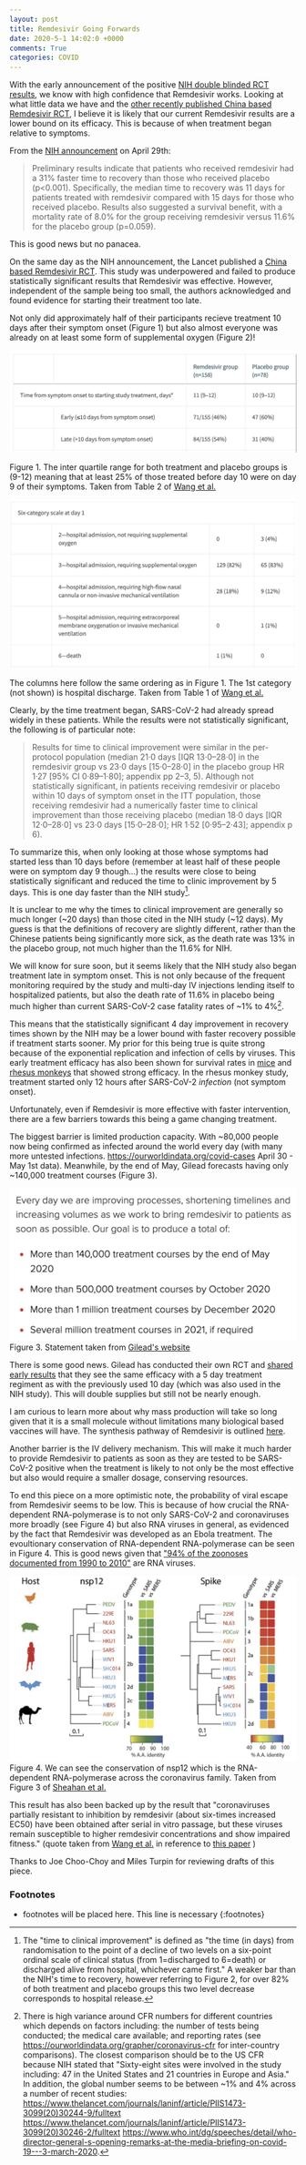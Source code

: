 ```yaml
---
layout: post
title: Remdesivir Going Forwards
date: 2020-5-1 14:02:0 +0000
comments: True
categories: COVID
---
```


With the early announcement of the positive [NIH double blinded RCT results](https://www.niaid.nih.gov/news-events/nih-clinical-trial-shows-remdesivir-accelerates-recovery-advanced-covid-19), we know with high confidence that Remdesivir works. Looking at what little data we have and the [other recently published China based Remdesivir RCT](https://www.thelancet.com/journals/lancet/article/PIIS0140-6736(20)31022-9/fulltext), I believe it is likely that our current Remdesivir results are a lower bound on its efficacy. This is because of when treatment began relative to symptoms.

From the [NIH announcement](https://www.niaid.nih.gov/news-events/nih-clinical-trial-shows-remdesivir-accelerates-recovery-advanced-covid-19) on April 29th: 

> Preliminary results indicate that patients who received remdesivir had a 31% faster time to recovery than those who received placebo (p<0.001). Specifically, the median time to recovery was 11 days for patients treated with remdesivir compared with 15 days for those who received placebo. Results also suggested a survival benefit, with a mortality rate of 8.0% for the group receiving remdesivir versus 11.6% for the placebo group (p=0.059).

This is good news but no panacea.

On the same day as the NIH announcement, the Lancet published a [China based Remdesivir RCT](https://www.thelancet.com/journals/lancet/article/PIIS0140-6736(20)31022-9/fulltext). This study was underpowered and failed to produce statistically significant results that Remdesivir was effective. However, independent of the sample being too small, the authors acknowledged and found evidence for  starting their treatment too late.

Not only did approximately half of their participants recieve treatment 10 days after their symptom onset (Figure 1) but also almost everyone was already on at least some form of supplemental oxygen (Figure 2)!

![Treatment](../images/Remdesivir/Lancet_Treatment_Time.png)

Figure 1. The inter quartile range for both treatment and placebo groups is (9-12) meaning that at least 25% of those treated before day 10 were on day 9 of their symptoms. Taken from Table 2 of [Wang et al.](https://www.thelancet.com/journals/lancet/article/PIIS0140-6736(20)31022-9/fulltext)

![Oxygen](../images/Remdesivir/Lancet_Oxygen.png)

The columns here follow the same ordering as in Figure 1. The 1st category (not shown) is hospital discharge. Taken from Table 1 of [Wang et al.](https://www.thelancet.com/journals/lancet/article/PIIS0140-6736(20)31022-9/fulltext)

Clearly, by the time treatment began, SARS-CoV-2 had already spread widely in these patients. While the results were not statistically significant, the following is of particular note:

> Results for time to clinical improvement were similar in the per-protocol population (median 21·0 days [IQR 13·0–28·0] in the remdesivir group vs 23·0 days [15·0–28·0] in the placebo group HR 1·27 [95% CI 0·89–1·80]; appendix pp 2–3, 5). Although not statistically significant, in patients receiving remdesivir or placebo within 10 days of symptom onset in the ITT population, those receiving remdesivir had a numerically faster time to clinical improvement than those receiving placebo (median 18·0 days [IQR 12·0–28·0] vs 23·0 days [15·0–28·0]; HR 1·52 [0·95–2·43]; appendix p 6).

To summarize this, when only looking at those whose symptoms had started less than 10 days before (remember at least half of these people were on symptom day 9 though...) the results were close to being statistically significant and reduced the time to clinic improvement by 5 days. This is one day faster than the NIH study[^improvement].

It is unclear to me why the times to clinical improvement are generally so much longer (~20 days) than those cited in the NIH study (~12 days). My guess is that the definitions of recovery are slightly different, rather than the Chinese patients being significantly more sick, as the death rate was 13% in the placebo group, not much higher than the 11.6% for NIH.

We will know for sure soon, but it seems likely that the NIH study also began treatment late in symptom onset. This is not only because of the frequent monitoring required by the study and multi-day IV injections lending itself to hospitalized patients, but also the death rate of 11.6% in placebo being much higher than current SARS-CoV-2 case fatality rates of ~1% to 4%[^CFRDiffs].

This means that the statistically significant 4 day improvement in recovery times shown by the NIH may be a lower bound with faster recovery possible if treatment starts sooner. My prior for this being true is quite strong because of the exponential replication and infection of cells by viruses. This early treatment efficacy has also been shown for  survival rates in [mice](https://stm.sciencemag.org/content/9/396/eaal3653) and [rhesus monkeys](https://www.biorxiv.org/content/10.1101/2020.04.15.043166v2) that showed strong efficacy. In the rhesus monkey study, treatment started only 12 hours after SARS-CoV-2 *infection* (not symptom onset).

Unfortunately, even if Remdesivir is more effective with faster intervention, there are a few barriers towards this being a game changing treatment.  

The biggest barrier is limited production capacity. With ~80,000 people now being confirmed as infected around the world every day (with many more untested infections. https://ourworldindata.org/covid-cases April 30 - May 1st data). Meanwhile, by the end of May, Gilead forecasts having only ~140,000 treatment courses (Figure 3).  

![Gilead](../images/Remdesivir/Gilead.png)
Figure 3. Statement taken from [Gilead's website](https://www.gilead.com/purpose/advancing-global-health/covid-19/working-to-supply-remdesivir-for-covid-19)

There is some good news. Gilead has conducted their own RCT and [shared early results](https://www.gilead.com/news-and-press/press-room/press-releases/2020/4/gilead-announces-results-from-phase-3-trial-of-investigational-antiviral-remdesivir-in-patients-with-severe-covid-19) that they see the same efficacy with a 5 day treatment regiment as with the previously used 10 day (which was also used in the NIH study). This will double supplies but still not be nearly enough.

I am curious to learn more about why mass production will take so long given that it is a small molecule without limitations many biological based vaccines will have. The synthesis pathway of Remdesivir is outlined [here](https://en.wikipedia.org/wiki/Remdesivir#Synthesis).  

Another barrier is the IV delivery mechanism. This will make it much harder to provide Remdesivir to patients as soon as they are tested to be SARS-CoV-2 positive when the treatment is likely to not only be the most effective but also would require a smaller dosage, conserving resources.

To end this piece on a more optimistic note, the probability of viral escape from Remdesivir seems to be low. This is because of how crucial the RNA-dependent RNA-polymerase is to not only SARS-CoV-2 and coronaviruses more broadly (see Figure 4) but also RNA viruses in general, as evidenced by the fact that Remdesivir was developed as an Ebola treatment. The evoultionary conservation of RNA-dependent RNA-polymerase can be seen in Figure 4. This is good news given that ["94% of the zoonoses documented from 1990 to 2010"](https://science.sciencemag.org/content/359/6378/872.full?platform=hootsuite) are RNA viruses.

![nsp12](../images/Remdesivir/nsp12Diversity.png)
Figure 4. We can see the conservation of nsp12 which is the RNA-dependent RNA-polymerase across the coronavirus family. Taken from Figure 3 of [Sheahan et al.](https://stm.sciencemag.org/content/9/396/eaal3653)

This result has also been backed up by the result that "coronaviruses partially resistant to inhibition by remdesivir (about six-times increased EC50) have been obtained after serial in vitro passage, but these viruses remain susceptible to higher remdesivir concentrations and show impaired fitness." (quote taken from [Wang et al.](https://www.thelancet.com/journals/lancet/article/PIIS0140-6736(20)31022-9/fulltext) in reference to [this paper](https://mbio.asm.org/content/9/2/e00221-18) )

Thanks to Joe Choo-Choy and Miles Turpin for reviewing drafts of this piece.

### Footnotes
* footnotes will be placed here. This line is necessary
{:footnotes}

[^improvement]: The "time to clinical improvement" is defined as "the time (in days) from randomisation to the point of a decline of two levels on a six-point ordinal scale of clinical status (from 1=discharged to 6=death) or discharged alive from hospital, whichever came first." A weaker bar than the NIH's time to recovery, however referring to Figure 2, for over 82% of both treatment and placebo groups this two level decrease corresponds to hospital release.

[^CFRDiffs]: There is high variance around CFR numbers for different countries which depends on factors including: the number of tests being conducted; the medical care available; and reporting rates (see <https://ourworldindata.org/grapher/coronavirus-cfr> for inter-country comparisons). The closest comparison should be to the US CFR because NIH stated that "Sixty-eight sites were involved in the study including: 47 in the United States and 21 countries in Europe and Asia." In addition, the global number seems to be between ~1% and 4% across a number of recent studies: <https://www.thelancet.com/journals/laninf/article/PIIS1473-3099(20)30244-9/fulltext> <https://www.thelancet.com/journals/laninf/article/PIIS1473-3099(20)30246-2/fulltext> <https://www.who.int/dg/speeches/detail/who-director-general-s-opening-remarks-at-the-media-briefing-on-covid-19---3-march-2020>.